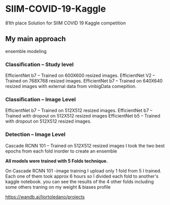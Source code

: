 # SIIM-COVID-19-Kaggle
81th place Solution for SIIM COVID 19 Kaggle competition 

## My main approach
ensemble modeling
### Classification – Study level

EfficientNet b7 – Trained on 600X600 resized images.
EfficientNet V2 – Trained on 768X768 resized images.
EfficientNet b7 – Trained on 640X640 resized images with external data from vinbigData comepition.


### Classification – Image Level
EfficientNet b7 – Trained on 512X512 resized images.
EfficientNet b7 – Trained with dropout  on 512X512 resized images
EfficientNet b5 – Trained with dropout on 512X512 resized images.

### Detection – Image Level
Cascade RCNN 101 – Trained on 512X512 resized images
I took the two best epochs from each fold inorder to create an ensemble

**All models were trained with 5 Folds technique.**


On Cascade RCNN 101 -image training I upload only 1 fold from 5 I trained.
Each one of them took approx 6 hours so I divided each fold to another's kaggle notebook.
you can see the results of the 4 other folds including some others traning on my weight & biases profile

https://wandb.ai/liortoledano/projects

